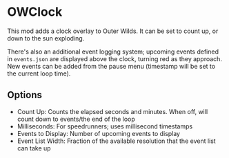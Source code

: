 # OWClock
This mod adds a clock overlay to Outer Wilds. It can be set to count up, or down to the sun exploding.

There's also an additional event logging system; upcoming events defined in `events.json` are displayed above the clock, turning red as they approach.
New events can be added from the pause menu (timestamp will be set to the current loop time).

## Options
 - Count Up: Counts the elapsed seconds and minutes. When off, will count down to events/the end of the loop
 - Milliseconds: For speedrunners; uses millisecond timestamps
 - Events to Display: Number of upcoming events to display
 - Event List Width: Fraction of the available resolution that the event list can take up
